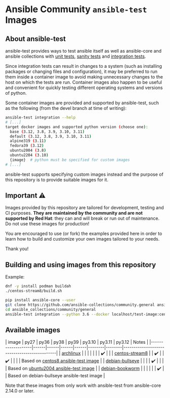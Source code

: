 # Ansible Community `ansible-test` Images

## About ansible-test

ansible-test provides ways to test ansible itself as well as ansible-core and ansible collections with [unit tests](https://docs.ansible.com/ansible/latest/dev_guide/testing_units.html#testing-units), [sanity tests](https://docs.ansible.com/ansible/latest/dev_guide/testing_sanity.html#testing-sanity) and [integration tests](https://docs.ansible.com/ansible/latest/dev_guide/testing_integration.html#testing-integration).

Since integration tests can result in changes to a system (such as installing packages or changing files and configuration), it may be preferred to run them inside a container image to avoid making unnecessary changes to the host on which the tests are run.
Container images also happen to be useful and convenient for quickly testing different operating systems and versions of python.

Some container images are provided and supported by ansible-test, such as the following (from the devel branch at time of writing):

```bash
ansible-test integration --help
# [...]
target docker images and supported python version (choose one):
  base (3.12, 3.8, 3.9, 3.10, 3.11)
  default (3.12, 3.8, 3.9, 3.10, 3.11)
  alpine319 (3.11)
  fedora39 (3.12)
  ubuntu2004 (3.8)
  ubuntu2204 (3.10)
  {image}  # python must be specified for custom images
# [...]
```

ansible-test supports specifying custom images instead and the purpose of this repository is to provide suitable images for it.

## Important ⚠️

Images provided by this repository are tailored for development, testing and CI purposes.
**They are maintained by the community and are not supported by Red Hat**: they can and will break or run out of maintenance.
Do not use these images for production!

You are encouraged to use (or fork) the examples provided here in order to learn how to build and customize your own images tailored to your needs.

Thank you!

## Building and using images from this repository

Example:

```bash
dnf -y install podman buildah
./centos-stream8/build.sh

pip install ansible-core --user
git clone https://github.com/ansible-collections/community.general ansible_collections/community/general
cd ansible_collections/community/general
ansible-test integration --python 3.6 --docker localhost/test-image:centos-stream8 ini_file
```

## Available images

| image             | py27 | py36 | py38 | py39 | py3.10 | py3.11 | py3.12 | Notes                                       |
|-------------------|------|------|------|------|--------|--------|---------------------------------------------|
| [archlinux]       |      |      |      |      |        |        |   ✔️    |                                             |
| [centos-stream8]  |      |  ✔️   |      |  ✔️   |        |        |        | Based on [centos8 ansible-test image]       |
| [debian-bullseye] |      |      |      |  ✔️   |        |        |        | Based on [ubuntu2004 ansible-test image]    |
| [debian-bookworm] |      |      |      |      |        |   ✔️    |        | Based on debian-bullseye ansible-test image |


Note that these images from only work with ansible-test from ansible-core 2.14.0 or later.

[archlinux]: https://quay.io/ansible-community/test-image:archlinux
[centos-stream8]: https://quay.io/ansible-community/test-image:centos-stream8
[debian-bullseye]: https://quay.io/ansible-community/test-image:debian-bullseye
[debian-bookworm]: https://quay.io/ansible-community/test-image:debian-bookworm

[centos8 ansible-test image]: https://github.com/ansible/distro-test-containers/blob/c4fe28818f5a33b675652637e3057bafe50039ee/centos8-test-container/Dockerfile
[ubuntu2004 ansible-test image]: https://github.com/ansible/distro-test-containers/blob/c4fe28818f5a33b675652637e3057bafe50039ee/ubuntu2004-test-container/Dockerfile
